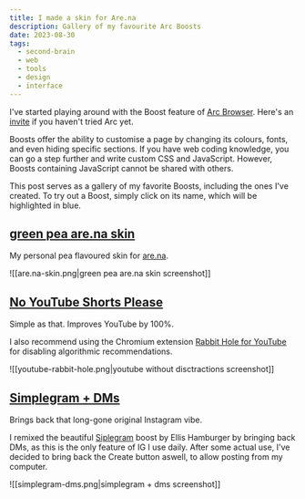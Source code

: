 ```yaml
---
title: I made a skin for Are.na
description: Gallery of my favourite Arc Boosts
date: 2023-08-30
tags:
  - second-brain
  - web
  - tools
  - design
  - interface
---
```


I've started playing around with the Boost feature of [Arc Browser](https://arc.net/). Here's an [invite](https://arc.net/gift/55fb6b96) if you haven't tried Arc yet.

Boosts offer the ability to customise a page by changing its colours, fonts, and even hiding specific sections. If you have web coding knowledge, you can go a step further and write custom CSS and JavaScript. However, Boosts containing JavaScript cannot be shared with others.

This post serves as a gallery of my favorite Boosts, including the ones I've created. To try out a Boost, simply click on its name, which will be highlighted in blue.

## [green pea are.na skin](https://arc.net/boost/773D0300-DEA6-4453-A4A0-921E9E6F857D)

My personal pea flavoured skin for [are.na](https://are.na).

![[are.na-skin.png|green pea are.na skin screenshot]]

## [No YouTube Shorts Please](https://arc.net/boost/C05314CD-FE01-43E2-8D5C-D4B15BB4879B)

Simple as that. Improves YouTube by 100%.

I also recommend using the Chromium extension [Rabbit Hole for YouTube](https://chrome.google.com/webstore/detail/rabbit-hole-for-youtube/nlddakjbmpidooplakalfoogdincflfh) for disabling algorithmic recommendations.

![[youtube-rabbit-hole.png|youtube without disctractions screenshot]]

## [Simplegram + DMs](https://arc.net/boost/CEA44E38-E8E2-4F87-BBB8-5FE32E84AC0B)

Brings back that long-gone original Instagram vibe.

I remixed the beautiful [Siplegram](https://arc.net/boost/F408757E-3894-4B68-9762-891CD59EA41C) boost by Ellis Hamburger by bringing back DMs, as this is the only feature of IG I use daily. After some actual use, I've decided to bring back the Create button aswell, to allow posting from my computer.

![[simplegram-dms.png|simplegram + dms screenshot]]

